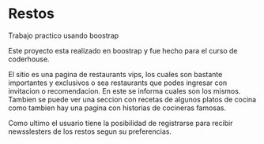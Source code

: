 # Restos 
Trabajo practico usando boostrap

Este proyecto esta realizado en boostrap y fue hecho para el curso de coderhouse.

El sitio es una pagina de restaurants vips, los cuales son bastante importantes y exclusivos o sea restaurants que podes ingresar con invitacion o recomendacion. En este se informa cuales son los mismos.
Tambien se puede ver una seccion con recetas de algunos platos de cocina como tambien hay una pagina con historias de cocineras famosas.

Como ultimo el usuario tiene la posibilidad de registrarse para recibir newsslesters de los restos segun su preferencias.

